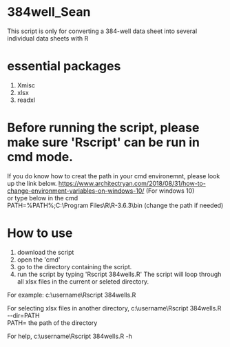 # 384well_Sean
This script is only for converting a 384-well data sheet into several individual data sheets with R 
# essential packages
1. Xmisc
2. xlsx
3. readxl

# Before running the script, please make sure 'Rscript' can be run in cmd mode.
If you do know how to creat the path in your cmd environemnt, please look up the link below. 
https://www.architectryan.com/2018/08/31/how-to-change-environment-variables-on-windows-10/ (For windows 10) \
or type below in the cmd \
PATH=%PATH%;C:\Program Files\R\R-3.6.3\bin (change the path if needed)
# How to use
1. download the script
2. open the 'cmd'
3. go to the directory containing the script.
4. run the script by typing 'Rscript 384wells.R'
The script will loop through all xlsx files in the current or seleted directory.

For example:
c:\username\Rscript 384wells.R

For selecting xlsx files in another directory, 
c:\username\Rscript 384wells.R --dir=PATH  
PATH= the path of the directory

For help,
c:\username\Rscript 384wells.R -h
